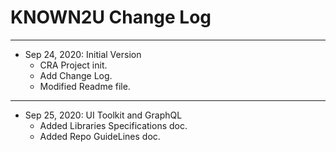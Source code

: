 # KNOWN2U Change Log

---

- Sep 24, 2020: Initial Version
  - CRA Project init.
  - Add Change Log.
  - Modified Readme file.

---

- Sep 25, 2020: UI Toolkit and GraphQL
  - Added Libraries Specifications doc.
  - Added Repo GuideLines doc.
